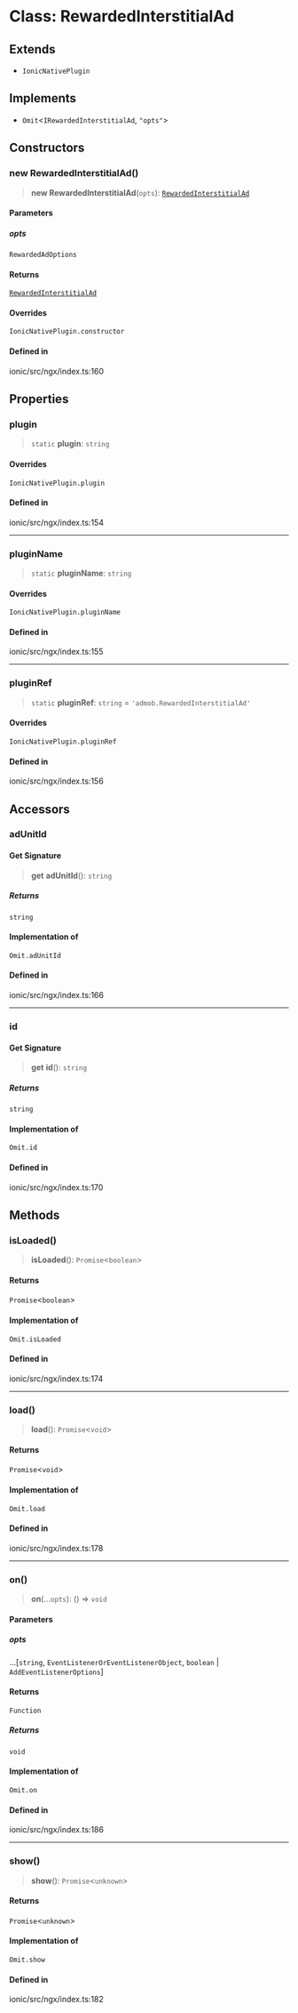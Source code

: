# Class: RewardedInterstitialAd

## Extends

- `IonicNativePlugin`

## Implements

- `Omit`\<`IRewardedInterstitialAd`, `"opts"`\>

## Constructors

### new RewardedInterstitialAd()

> **new RewardedInterstitialAd**(`opts`): [`RewardedInterstitialAd`](RewardedInterstitialAd.md)

#### Parameters

##### opts

`RewardedAdOptions`

#### Returns

[`RewardedInterstitialAd`](RewardedInterstitialAd.md)

#### Overrides

`IonicNativePlugin.constructor`

#### Defined in

ionic/src/ngx/index.ts:160

## Properties

### plugin

> `static` **plugin**: `string`

#### Overrides

`IonicNativePlugin.plugin`

#### Defined in

ionic/src/ngx/index.ts:154

***

### pluginName

> `static` **pluginName**: `string`

#### Overrides

`IonicNativePlugin.pluginName`

#### Defined in

ionic/src/ngx/index.ts:155

***

### pluginRef

> `static` **pluginRef**: `string` = `'admob.RewardedInterstitialAd'`

#### Overrides

`IonicNativePlugin.pluginRef`

#### Defined in

ionic/src/ngx/index.ts:156

## Accessors

### adUnitId

#### Get Signature

> **get** **adUnitId**(): `string`

##### Returns

`string`

#### Implementation of

`Omit.adUnitId`

#### Defined in

ionic/src/ngx/index.ts:166

***

### id

#### Get Signature

> **get** **id**(): `string`

##### Returns

`string`

#### Implementation of

`Omit.id`

#### Defined in

ionic/src/ngx/index.ts:170

## Methods

### isLoaded()

> **isLoaded**(): `Promise`\<`boolean`\>

#### Returns

`Promise`\<`boolean`\>

#### Implementation of

`Omit.isLoaded`

#### Defined in

ionic/src/ngx/index.ts:174

***

### load()

> **load**(): `Promise`\<`void`\>

#### Returns

`Promise`\<`void`\>

#### Implementation of

`Omit.load`

#### Defined in

ionic/src/ngx/index.ts:178

***

### on()

> **on**(...`opts`): () => `void`

#### Parameters

##### opts

...[`string`, `EventListenerOrEventListenerObject`, `boolean` \| `AddEventListenerOptions`]

#### Returns

`Function`

##### Returns

`void`

#### Implementation of

`Omit.on`

#### Defined in

ionic/src/ngx/index.ts:186

***

### show()

> **show**(): `Promise`\<`unknown`\>

#### Returns

`Promise`\<`unknown`\>

#### Implementation of

`Omit.show`

#### Defined in

ionic/src/ngx/index.ts:182
